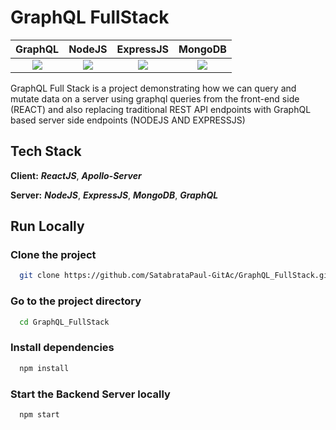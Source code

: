 
# GraphQL FullStack


GraphQL             |  NodeJS  |  ExpressJS | MongoDB 
:-------------------------:|:-------------------------:|:-------------------------:|:-------------------------:
![](https://upload.wikimedia.org/wikipedia/commons/thumb/1/17/GraphQL_Logo.svg/100px-GraphQL_Logo.svg.png)  |  ![](https://upload.wikimedia.org/wikipedia/commons/thumb/d/d9/Node.js_logo.svg/100px-Node.js_logo.svg.png) |  ![](https://upload.wikimedia.org/wikipedia/commons/thumb/6/64/Expressjs.png/100px-Expressjs.png) | ![](https://upload.wikimedia.org/wikipedia/commons/thumb/9/93/MongoDB_Logo.svg/100px-MongoDB_Logo.svg.png)

GraphQL Full Stack is a project demonstrating how we can query and mutate data on a server using graphql queries from the front-end side (REACT) and also replacing traditional REST API endpoints with GraphQL based server side endpoints (NODEJS AND EXPRESSJS)



## Tech Stack

**Client:**  ***ReactJS***, ***Apollo-Server***

**Server:**  ***NodeJS***, ***ExpressJS***, ***MongoDB***, ***GraphQL***


## Run Locally

### Clone the project

```bash
  git clone https://github.com/SatabrataPaul-GitAc/GraphQL_FullStack.git
```

### Go to the project directory

```bash
  cd GraphQL_FullStack
```

### Install dependencies

```bash
  npm install
```

### Start the Backend Server locally

```bash
  npm start
```




